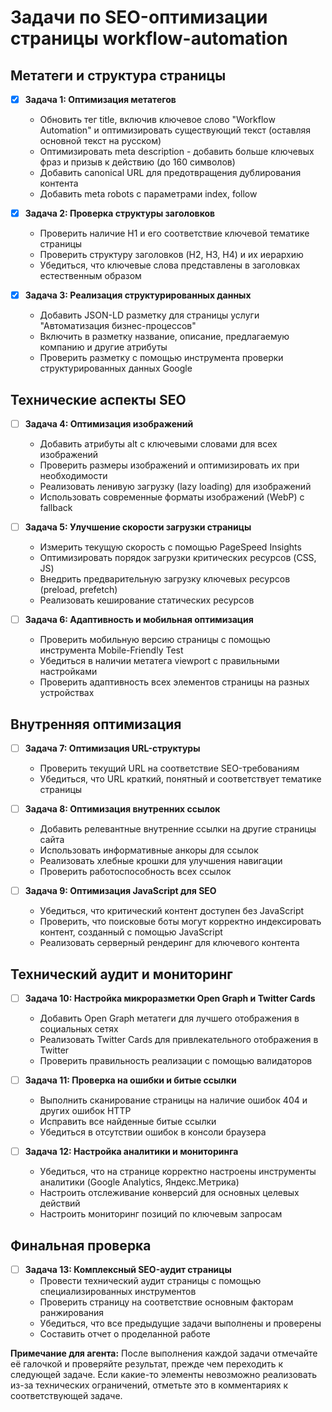 # Задачи по SEO-оптимизации страницы workflow-automation

## Метатеги и структура страницы

- [x] **Задача 1: Оптимизация метатегов**
  - Обновить тег title, включив ключевое слово "Workflow Automation" и оптимизировать существующий текст (оставляя основной текст на русском)
  - Оптимизировать meta description - добавить больше ключевых фраз и призыв к действию (до 160 символов)
  - Добавить canonical URL для предотвращения дублирования контента
  - Добавить meta robots с параметрами index, follow

- [x] **Задача 2: Проверка структуры заголовков**
  - Проверить наличие H1 и его соответствие ключевой тематике страницы
  - Проверить структуру заголовков (H2, H3, H4) и их иерархию
  - Убедиться, что ключевые слова представлены в заголовках естественным образом

- [x] **Задача 3: Реализация структурированных данных**
  - Добавить JSON-LD разметку для страницы услуги "Автоматизация бизнес-процессов"
  - Включить в разметку название, описание, предлагаемую компанию и другие атрибуты
  - Проверить разметку с помощью инструмента проверки структурированных данных Google

## Технические аспекты SEO

- [ ] **Задача 4: Оптимизация изображений**
  - Добавить атрибуты alt с ключевыми словами для всех изображений
  - Проверить размеры изображений и оптимизировать их при необходимости
  - Реализовать ленивую загрузку (lazy loading) для изображений
  - Использовать современные форматы изображений (WebP) с fallback

- [ ] **Задача 5: Улучшение скорости загрузки страницы**
  - Измерить текущую скорость с помощью PageSpeed Insights
  - Оптимизировать порядок загрузки критических ресурсов (CSS, JS)
  - Внедрить предварительную загрузку ключевых ресурсов (preload, prefetch)
  - Реализовать кеширование статических ресурсов

- [ ] **Задача 6: Адаптивность и мобильная оптимизация**
  - Проверить мобильную версию страницы с помощью инструмента Mobile-Friendly Test
  - Убедиться в наличии метатега viewport с правильными настройками
  - Проверить адаптивность всех элементов страницы на разных устройствах

## Внутренняя оптимизация

- [ ] **Задача 7: Оптимизация URL-структуры**
  - Проверить текущий URL на соответствие SEO-требованиям
  - Убедиться, что URL краткий, понятный и соответствует тематике страницы

- [ ] **Задача 8: Оптимизация внутренних ссылок**
  - Добавить релевантные внутренние ссылки на другие страницы сайта
  - Использовать информативные анкоры для ссылок
  - Реализовать хлебные крошки для улучшения навигации
  - Проверить работоспособность всех ссылок

- [ ] **Задача 9: Оптимизация JavaScript для SEO**
  - Убедиться, что критический контент доступен без JavaScript
  - Проверить, что поисковые боты могут корректно индексировать контент, созданный с помощью JavaScript
  - Реализовать серверный рендеринг для ключевого контента

## Технический аудит и мониторинг

- [ ] **Задача 10: Настройка микроразметки Open Graph и Twitter Cards**
  - Добавить Open Graph метатеги для лучшего отображения в социальных сетях
  - Реализовать Twitter Cards для привлекательного отображения в Twitter
  - Проверить правильность реализации с помощью валидаторов

- [ ] **Задача 11: Проверка на ошибки и битые ссылки**
  - Выполнить сканирование страницы на наличие ошибок 404 и других ошибок HTTP
  - Исправить все найденные битые ссылки
  - Убедиться в отсутствии ошибок в консоли браузера

- [ ] **Задача 12: Настройка аналитики и мониторинга**
  - Убедиться, что на странице корректно настроены инструменты аналитики (Google Analytics, Яндекс.Метрика)
  - Настроить отслеживание конверсий для основных целевых действий
  - Настроить мониторинг позиций по ключевым запросам

## Финальная проверка

- [ ] **Задача 13: Комплексный SEO-аудит страницы**
  - Провести технический аудит страницы с помощью специализированных инструментов
  - Проверить страницу на соответствие основным факторам ранжирования
  - Убедиться, что все предыдущие задачи выполнены и проверены
  - Составить отчет о проделанной работе

**Примечание для агента:** После выполнения каждой задачи отмечайте её галочкой и проверяйте результат, прежде чем переходить к следующей задаче. Если какие-то элементы невозможно реализовать из-за технических ограничений, отметьте это в комментариях к соответствующей задаче. 
